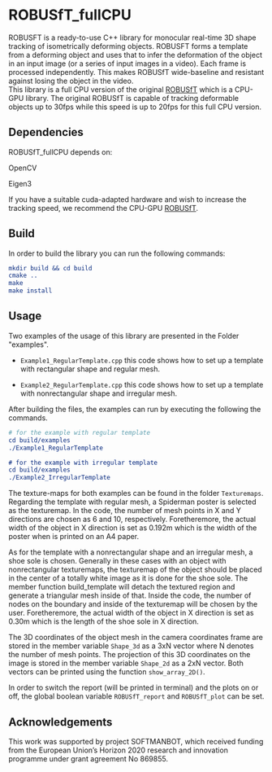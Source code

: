 # ROBUSfT_fullCPU

ROBUSFT is a ready-to-use C++ library for monocular real-time 3D shape tracking of isometrically deforming objects. 
ROBUSFT forms a template from a deforming object and uses that to infer the deformation of the object in an input image (or a series of input images in a video). Each frame is processed independently. This makes ROBUSfT wide-baseline and resistant against losing the object in the video.  
This library is a full CPU version of the original [ROBUSfT](https://github.com/mrshetab/ROBUSfT) which is a CPU-GPU library. The original ROBUSfT is capable of tracking deformable objects up to 30fps while this speed is up to 20fps for this full CPU version.

## Dependencies

ROBUSfT_fullCPU depends on:

OpenCV

Eigen3

If you have a suitable cuda-adapted hardware and wish to increase the tracking speed, we recommend the CPU-GPU [ROBUSfT](https://github.com/mrshetab/ROBUSfT).

## Build

In order to build the library you can run the following commands:

```cmake
mkdir build && cd build
cmake ..
make
make install
```

## Usage

Two examples of the usage of this library are presented in the Folder "examples". 

* `Example1_RegularTemplate.cpp` this code shows how to set up a template with rectangular shape and regular mesh.

* `Example2_RegularTemplate.cpp` this code shows how to set up a template with nonrectangular shape and irregular mesh.

After building the files, the examples can run by executing the following the commands.

```cmake
# for the example with regular template
cd build/examples
./Example1_RegularTemplate

# for the example with irregular template
cd build/examples
./Example2_IrregularTemplate
```

The texture-maps for both examples can be found in the folder `Texturemaps`. 
Regarding the template with regular mesh, a Spiderman poster is selected as the texturemap. In the code, the number of mesh points in X and Y directions are chosen as 6 and 10, respectively. Foretheremore, the actual width of the object in X direction is set as 0.192m which is the width of the poster when is printed on an A4 paper.

As for the template with a nonrectangular shape and an irregular mesh, a shoe sole is chosen. Generally in these cases with an object with nonrectangular texturemaps, the texturemap of the object should be placed in the center of a totally white image as it is done for the shoe sole. The member function build_template will detach the textured region and generate a triangular mesh inside of that. Inside the code, the number of nodes on the boundary and inside of the texturemap will be chosen by the user. Foretheremore, the actual width of the object in X direction is set as 0.30m which is the length of the shoe sole in X direction.

The 3D coordinates of the object mesh in the camera coordinates frame are stored in the member variable `Shape_3d` as a 3xN vector where N denotes the number of mesh points. The projection of this 3D coordinates on the image is stored in the member variable `Shape_2d` as a 2xN vector. Both vectors can be printed using the function `show_array_2D()`. 

In order to switch the report (will be printed in terminal) and the plots on or off, the global boolean variable `ROBUSfT_report` and `ROBUSfT_plot` can be set. 

## Acknowledgements

This work was supported by project SOFTMANBOT, which received funding from the European Union’s Horizon 2020 research and innovation programme under grant agreement No 869855.
